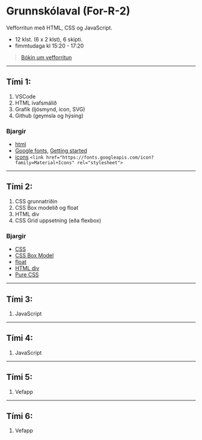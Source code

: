 # Grunnskólaval (For-R-2)

Vefforritun með HTML, CSS og JavaScript.

- 12 klst. (6 x 2 klst), 6 skipti.
- fimmtudaga kl 15:20 - 17:20 

> [Bókin um vefforritun](https://github.com/vefforritun/book/tree/main/chapters)

<!-- [HTML & CSS](https://vefgrunnur.github.io/) -->

---

## Tími 1: 
1. VSCode
1. HTML ívafsmálið
1. Grafík (ljósmynd, icon, SVG)
1. Github (geymsla og hýsing)
   
### Bjargir
- [html](https://www.w3schools.com/html/default.asp)
- [Google fonts](https://fonts.google.com/), [Getting started](https://developers.google.com/fonts/docs/getting_started)
- [icons](https://fonts.google.com/icons?selected=Material+Icons:assignment) `<link href="https://fonts.googleapis.com/icon?family=Material+Icons" rel="stylesheet">` 

---

## Tími 2:
1. CSS grunnatriðin
1. CSS Box modelið og float
1. HTML div
1. CSS Grid uppsetning (eða flexbox)

### Bjargir
- [CSS](https://www.w3schools.com/w3css/default.asp)
- [CSS Box Model](https://www.w3schools.com/css/css_boxmodel.asp)
- [float](https://www.w3schools.com/css/css_float.asp)
- [HTML div](https://www.w3schools.com/html/html5_semantic_elements.asp)
- [Pure CSS](https://purecss.io/)
  
---

## Tími 3:
1. JavaScript

---

## Tími 4:
1. JavaScript
   
---

## Tími 5:
1. Vefapp

---

## Tími 6:
1. Vefapp

